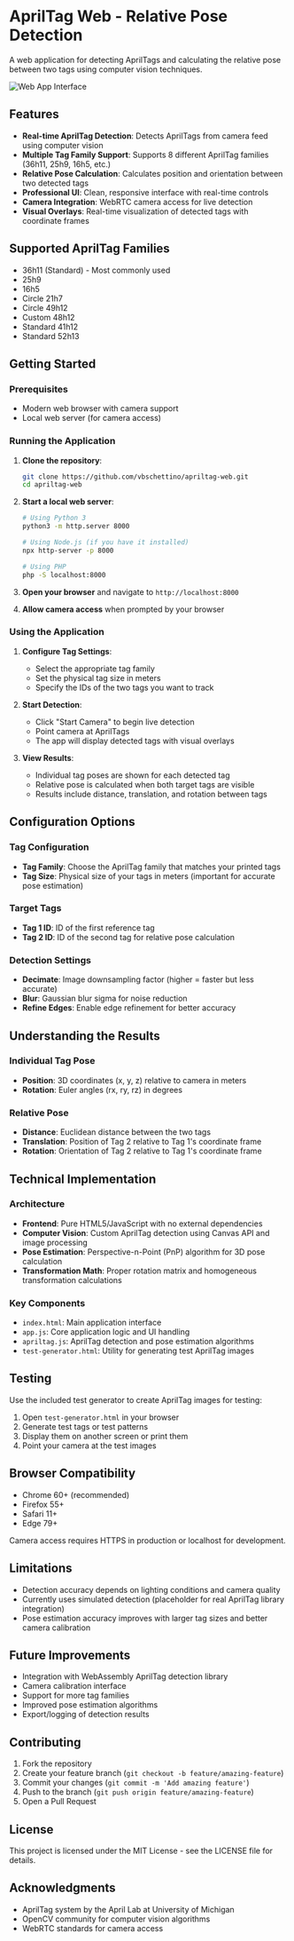 # AprilTag Web - Relative Pose Detection

A web application for detecting AprilTags and calculating the relative pose between two tags using computer vision techniques.

![Web App Interface](https://github.com/user-attachments/assets/37081aa5-0173-4e19-8816-5d85e2ceff9d)

## Features

- **Real-time AprilTag Detection**: Detects AprilTags from camera feed using computer vision
- **Multiple Tag Family Support**: Supports 8 different AprilTag families (36h11, 25h9, 16h5, etc.)
- **Relative Pose Calculation**: Calculates position and orientation between two detected tags
- **Professional UI**: Clean, responsive interface with real-time controls
- **Camera Integration**: WebRTC camera access for live detection
- **Visual Overlays**: Real-time visualization of detected tags with coordinate frames

## Supported AprilTag Families

- 36h11 (Standard) - Most commonly used
- 25h9
- 16h5
- Circle 21h7
- Circle 49h12
- Custom 48h12
- Standard 41h12
- Standard 52h13

## Getting Started

### Prerequisites

- Modern web browser with camera support
- Local web server (for camera access)

### Running the Application

1. **Clone the repository**:
   ```bash
   git clone https://github.com/vbschettino/apriltag-web.git
   cd apriltag-web
   ```

2. **Start a local web server**:
   ```bash
   # Using Python 3
   python3 -m http.server 8000
   
   # Using Node.js (if you have it installed)
   npx http-server -p 8000
   
   # Using PHP
   php -S localhost:8000
   ```

3. **Open your browser** and navigate to `http://localhost:8000`

4. **Allow camera access** when prompted by your browser

### Using the Application

1. **Configure Tag Settings**:
   - Select the appropriate tag family
   - Set the physical tag size in meters
   - Specify the IDs of the two tags you want to track

2. **Start Detection**:
   - Click "Start Camera" to begin live detection
   - Point camera at AprilTags
   - The app will display detected tags with visual overlays

3. **View Results**:
   - Individual tag poses are shown for each detected tag
   - Relative pose is calculated when both target tags are visible
   - Results include distance, translation, and rotation between tags

## Configuration Options

### Tag Configuration
- **Tag Family**: Choose the AprilTag family that matches your printed tags
- **Tag Size**: Physical size of your tags in meters (important for accurate pose estimation)

### Target Tags
- **Tag 1 ID**: ID of the first reference tag
- **Tag 2 ID**: ID of the second tag for relative pose calculation

### Detection Settings
- **Decimate**: Image downsampling factor (higher = faster but less accurate)
- **Blur**: Gaussian blur sigma for noise reduction
- **Refine Edges**: Enable edge refinement for better accuracy

## Understanding the Results

### Individual Tag Pose
- **Position**: 3D coordinates (x, y, z) relative to camera in meters
- **Rotation**: Euler angles (rx, ry, rz) in degrees

### Relative Pose
- **Distance**: Euclidean distance between the two tags
- **Translation**: Position of Tag 2 relative to Tag 1's coordinate frame
- **Rotation**: Orientation of Tag 2 relative to Tag 1's coordinate frame

## Technical Implementation

### Architecture
- **Frontend**: Pure HTML5/JavaScript with no external dependencies
- **Computer Vision**: Custom AprilTag detection using Canvas API and image processing
- **Pose Estimation**: Perspective-n-Point (PnP) algorithm for 3D pose calculation
- **Transformation Math**: Proper rotation matrix and homogeneous transformation calculations

### Key Components
- `index.html`: Main application interface
- `app.js`: Core application logic and UI handling
- `apriltag.js`: AprilTag detection and pose estimation algorithms
- `test-generator.html`: Utility for generating test AprilTag images

## Testing

Use the included test generator to create AprilTag images for testing:

1. Open `test-generator.html` in your browser
2. Generate test tags or test patterns
3. Display them on another screen or print them
4. Point your camera at the test images

## Browser Compatibility

- Chrome 60+ (recommended)
- Firefox 55+
- Safari 11+
- Edge 79+

Camera access requires HTTPS in production or localhost for development.

## Limitations

- Detection accuracy depends on lighting conditions and camera quality
- Currently uses simulated detection (placeholder for real AprilTag library integration)
- Pose estimation accuracy improves with larger tag sizes and better camera calibration

## Future Improvements

- Integration with WebAssembly AprilTag detection library
- Camera calibration interface
- Support for more tag families
- Improved pose estimation algorithms
- Export/logging of detection results

## Contributing

1. Fork the repository
2. Create your feature branch (`git checkout -b feature/amazing-feature`)
3. Commit your changes (`git commit -m 'Add amazing feature'`)
4. Push to the branch (`git push origin feature/amazing-feature`)
5. Open a Pull Request

## License

This project is licensed under the MIT License - see the LICENSE file for details.

## Acknowledgments

- AprilTag system by the April Lab at University of Michigan
- OpenCV community for computer vision algorithms
- WebRTC standards for camera access
